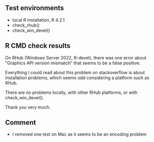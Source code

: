 
## Test environments

* local R installation, R 4.2.1
* check_rhub()
* check_win_devel()


## R CMD check results

On RHub (Windows Server 2022, R-devel), there was one error about "Graphics API version mismatch" that seems to be a false positive.

Everything I could read about this problem on stackoverflow is about installation problems, 
which seems odd considering a platform such as RHub.

There are no problems locally, with other RHub platforms, or with check_win_devel().

Thank you very much.


## Comment

* I removed one test on Mac as it seems to be an encoding problem
